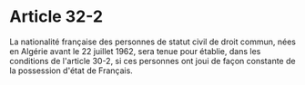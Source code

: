 # Article 32-2

La nationalité française des personnes de statut civil de droit commun, nées en Algérie avant le 22 juillet 1962, sera tenue pour établie, dans les conditions de l'article 30-2, si ces personnes ont joui de façon constante de la possession d'état de Français.
